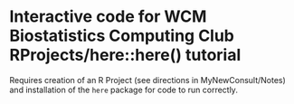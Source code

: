 # Interactive code for WCM Biostatistics Computing Club RProjects/here::here() tutorial

Requires creation of an R Project (see directions in MyNewConsult/Notes) and installation of the `here` package for code to run correctly.
